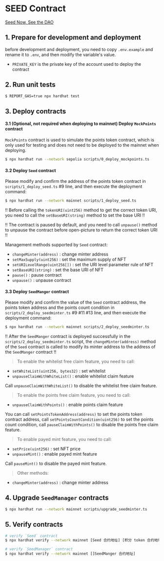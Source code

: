 # SEED Contract

[Seed Now, See the DAO](https://seed.seedao.tech/)

## 1. Prepare for development and deployment

before development and deployment, you need to copy `.env.example` and rename it to `.env`, and then modify the variable's value.

- `PRIVATE_KEY` is the private key of the account used to deploy the contract

## 2. Run unit tests

```bash
$ REPORT_GAS=true npx hardhat test
```

## 3. Deploy contracts

#### 3.1 (Optional, not required when deploying to mainnet) Deploy `MockPoints` contract

`MockPoints` contract is used to simulate the points token contract, which is only used for testing and does not need to be deployed to the mainnet when deploying.

```bash
$ npx hardhat run --network sepolia scripts/0_deploy_mockpoints.ts
```

#### 3.2 Deploy `Seed` contract

Please modify and confirm the address of the points token contract in `scripts/1_deploy_seed.ts` #9 line, and then execute the deployment command:

```bash
$ npx hardhat run --network mainnet scripts/1_deploy_seed.ts
```

!! Before calling the `tokenURI(uint256)` method to get the correct token URI, you need to call the `setBaseURI(string)` method to set the base URI !!

!! The contract is paused by default, and you need to call `unpause()` method to unpause the contract before open-picture to return the correct token URI !!

Management methods supported by `Seed` contract:

- `changeMinter(address)` : change minter address
- `setMaxSupply(uint256)` : set the maximum supply of NFT
- `setURILevelRange(uint256[])` : set the URI level parameter rule of NFT
- `setBaseURI(string)` : set the base URI of NFT
- `pause()` : pause contract
- `unpause()` : unpause contract

#### 3.3 Deploy `SeedManger` contract

Please modify and confirm the value of the `Seed` contract address, the points token address and the points count condition in `scripts/2_deploy_seedminter.ts` #9 #11 #13 line, and then execute the deployment command:

```bash
$ npx hardhat run --network mainnet scripts/2_deploy_seedminter.ts
```

!! After the `SeedManger` contract is deployed successfully in the `scripts/2_deploy_seedminter.ts` script, the `changeMinter(address)` method of the `Seed` contract is called to modify its minter address to the address of the `SeedManger` contract !!

> To enable the whitelist free claim feature, you need to call:

- `setWhiteList(uint256, bytes32)` : set whitelist
- `unpauseClaimWithWhiteList()` : enable whitelist claim feature

Call `unpauseClaimWithWhiteList()` to disable the whitelist free claim feature.

> To enable the points free claim feature, you need to call:

- `unpauseClaimWithPoints()` : enable points claim feature

You can call `setPointsTokenAddress(address)` to set the points token contract address, call `setPointsCountCondition(uint256)` to set the points count condition, call `pauseClaimWithPoints()` to disable the points free claim feature.

> To enable payed mint feature, you need to call:

- `setPrice(uint256)` : set NFT price
- `unpauseMint()` : enable payed mint feature

Call `pauseMint()` to disable the payed mint feature.

> Other methods:

- `changeMinter(address)` : change minter address

## 4. Upgrade `SeedManager` contracts

```bash
$ npx hardhat run --network mainnet scripts/upgrade_seedminter.ts
```

## 5. Verify contracts

```bash
# verify `Seed` contract
$ npx hardhat verify --network mainnet [Seed 合约地址] [积分 token 合约地址]

# verify `SeedManager` contract
$ npx hardhat verify --network mainnet []SeedManger 合约地址]
```
